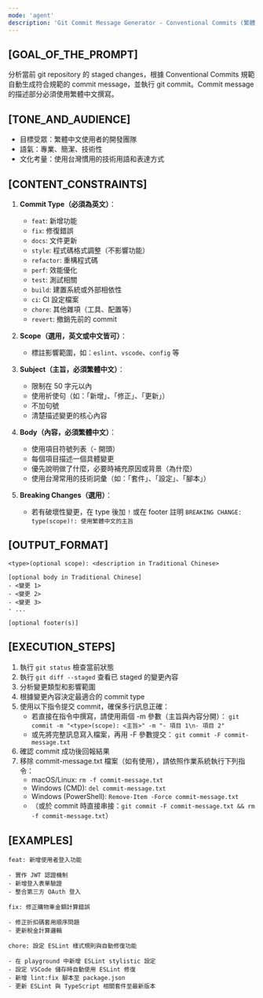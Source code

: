 ```yaml
---
mode: 'agent'
description: 'Git Commit Message Generator - Conventional Commits (繁體中文)'
---
```

## [GOAL_OF_THE_PROMPT]
分析當前 git repository 的 staged changes，根據 Conventional Commits 規範自動生成符合規範的 commit message，並執行 git commit。Commit message 的描述部分必須使用繁體中文撰寫。

## [TONE_AND_AUDIENCE]
- 目標受眾：繁體中文使用者的開發團隊
- 語氣：專業、簡潔、技術性
- 文化考量：使用台灣慣用的技術用語和表達方式

## [CONTENT_CONSTRAINTS]
1. **Commit Type（必須為英文）**：
   - `feat`: 新增功能
   - `fix`: 修復錯誤
   - `docs`: 文件更新
   - `style`: 程式碼格式調整（不影響功能）
   - `refactor`: 重構程式碼
   - `perf`: 效能優化
   - `test`: 測試相關
   - `build`: 建置系統或外部相依性
   - `ci`: CI 設定檔案
   - `chore`: 其他雜項（工具、配置等）
   - `revert`: 撤銷先前的 commit

2. **Scope（選用，英文或中文皆可）**：
   - 標註影響範圍，如：`eslint`、`vscode`、`config` 等

3. **Subject（主旨，必須繁體中文）**：
   - 限制在 50 字元以內
   - 使用祈使句（如：「新增」、「修正」、「更新」）
   - 不加句號
   - 清楚描述變更的核心內容

4. **Body（內容，必須繁體中文）**：
   - 使用項目符號列表（- 開頭）
   - 每個項目描述一個具體變更
   - 優先說明做了什麼，必要時補充原因或背景（為什麼）
   - 使用台灣常用的技術詞彙（如：「套件」、「設定」、「腳本」）

5. **Breaking Changes（選用）**：
   - 若有破壞性變更，在 type 後加 `!` 或在 footer 註明 `BREAKING CHANGE:`
     `type(scope)!: 使用繁體中文的主旨`

## [OUTPUT_FORMAT]
```
<type>(optional scope): <description in Traditional Chinese>

[optional body in Traditional Chinese]
- <變更 1>
- <變更 2>
- <變更 3>
- ...

[optional footer(s)]
```

## [EXECUTION_STEPS]
1. 執行 `git status` 檢查當前狀態
2. 執行 `git diff --staged` 查看已 staged 的變更內容
3. 分析變更類型和影響範圍
4. 根據變更內容決定最適合的 commit type
5. 使用以下指令提交 commit，確保多行訊息正確：
   - 若直接在指令中撰寫，請使用兩個 -m 參數（主旨與內容分開）：
     `git commit -m "<type>(scope): <主旨>" -m "- 項目 1\n- 項目 2"`
   - 或先將完整訊息寫入檔案，再用 -F 參數提交：
     `git commit -F commit-message.txt`
6. 確認 commit 成功後回報結果
7. 移除 commit-message.txt 檔案（如有使用），請依照作業系統執行下列指令：
   - macOS/Linux: `rm -f commit-message.txt`
   - Windows (CMD): `del commit-message.txt`
   - Windows (PowerShell): `Remove-Item -Force commit-message.txt`
   - （或於 commit 時直接串接：`git commit -F commit-message.txt && rm -f commit-message.txt`）

## [EXAMPLES]
```
feat: 新增使用者登入功能

- 實作 JWT 認證機制
- 新增登入表單驗證
- 整合第三方 OAuth 登入
```

```
fix: 修正購物車金額計算錯誤

- 修正折扣碼套用順序問題
- 更新稅金計算邏輯
```

```
chore: 設定 ESLint 樣式規則與自動修復功能

- 在 playground 中新增 ESLint stylistic 設定
- 設定 VSCode 儲存時自動使用 ESLint 修復
- 新增 lint:fix 腳本至 package.json
- 更新 ESLint 與 TypeScript 相關套件至最新版本
```